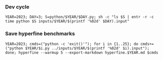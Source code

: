 ### Dev cycle

```
YEAR=2023; DAY=3; S=python/$YEAR/$DAY.py; sh -c "ls $S | entr -r -c time python $S inputs/$YEAR/$(printf '%02d' $DAY).input"
```



### Save hyperfine benchmarks

```
YEAR=2023; cmds=("python -c 'exit()'"); for i in {1..25}; do cmds+=("python $YEAR/$i.py ../inputs/$YEAR/$(printf '%02d' $i).input"); done; hyperfine --warmup 5 --export-markdown hyperfine.$YEAR.md $cmds
```